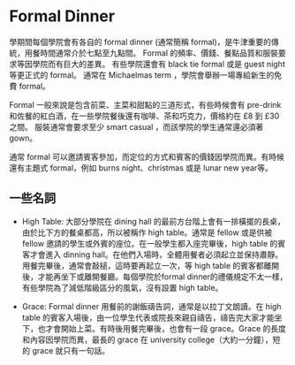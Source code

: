 # Formal Dinner

學期間每個學院會有各自的 formal dinner (通常簡稱 formal)，是牛津重要的傳統，用餐時間通常介於七點至九點間。
Formal 的頻率、價錢、餐點品質和服裝要求等因學院而有巨大的差異。
有些學院還會有 black tie formal 或是 guest night 等更正式的 formal。
通常在 Michaelmas term ，學院會舉辦一場專給新生的免費 formal。

Formal 一般來說是包含前菜、主菜和甜點的三道形式，有些時候會有 pre-drink 和佐餐的紅白酒，在一些學院餐後還有咖啡、茶和巧克力，價格約在 £8 到 £30 之間。
服裝通常會要求至少 smart casual ，而該學院的學生通常還必須著 gown。

通常 formal 可以邀請賓客參加，而定位的方式和賓客的價錢因學院而異。有時候還有主題式 formal，例如 burns night、christmas 或是 lunar new year等。

## 一些名詞
+ High Table: 大部分學院在 dining hall 的最前方台階上會有一排橫擺的長桌，由於比下方的餐桌都高，所以被稱作 high table。通常是 fellow 或是供被 fellow 邀請的學生或外賓的座位。在一般學生都入座完畢後，high table 的賓客才會進入 dinning hall。在他們入場時，全體用餐者必須起立並保持肅靜。用餐完畢後，通常會敲槌，這時要再起立一次，等 high table 的賓客都離開後，才能再坐下或離開餐廳。每個學院於formal dinner的禮儀規定不太一樣，有些學院為了減低階級區分的風氣，沒有設置 high table。

+ Grace: Formal dinner 用餐前的謝飯禱告詞，通常是以拉丁文朗讀。在 high table 的賓客入場後，由一位學生代表或院長來親自禱告，禱告完大家才能坐下，也才會開始上菜。有時後用餐完畢後，也會有一段 grace。Grace 的長度和內容因學院而異，最長的 grace 在 university college（大約一分鐘），短的 grace 就只有一句話。
